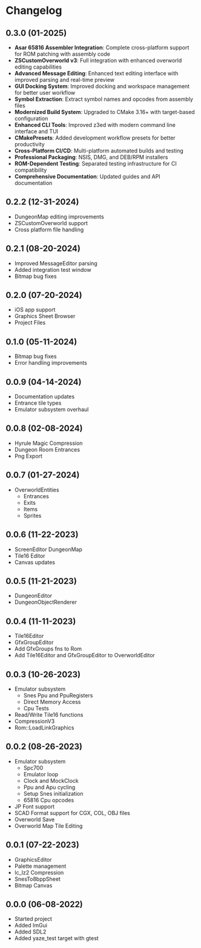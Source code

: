 # Changelog

## 0.3.0 (01-2025)
- **Asar 65816 Assembler Integration**: Complete cross-platform support for ROM patching with assembly code
- **ZSCustomOverworld v3**: Full integration with enhanced overworld editing capabilities
- **Advanced Message Editing**: Enhanced text editing interface with improved parsing and real-time preview
- **GUI Docking System**: Improved docking and workspace management for better user workflow
- **Symbol Extraction**: Extract symbol names and opcodes from assembly files  
- **Modernized Build System**: Upgraded to CMake 3.16+ with target-based configuration
- **Enhanced CLI Tools**: Improved z3ed with modern command line interface and TUI
- **CMakePresets**: Added development workflow presets for better productivity
- **Cross-Platform CI/CD**: Multi-platform automated builds and testing
- **Professional Packaging**: NSIS, DMG, and DEB/RPM installers
- **ROM-Dependent Testing**: Separated testing infrastructure for CI compatibility
- **Comprehensive Documentation**: Updated guides and API documentation

## 0.2.2 (12-31-2024)
- DungeonMap editing improvements
- ZSCustomOverworld support
- Cross platform file handling

## 0.2.1 (08-20-2024)
- Improved MessageEditor parsing
- Added integration test window
- Bitmap bug fixes

## 0.2.0 (07-20-2024)
- iOS app support
- Graphics Sheet Browser
- Project Files

## 0.1.0 (05-11-2024)
- Bitmap bug fixes
- Error handling improvements

## 0.0.9 (04-14-2024)
- Documentation updates
- Entrance tile types
- Emulator subsystem overhaul

## 0.0.8 (02-08-2024)
- Hyrule Magic Compression
- Dungeon Room Entrances
- Png Export

## 0.0.7 (01-27-2024)
- OverworldEntities
  - Entrances
  - Exits
  - Items
  - Sprites

## 0.0.6 (11-22-2023)
- ScreenEditor DungeonMap
- Tile16 Editor
- Canvas updates

## 0.0.5 (11-21-2023)
- DungeonEditor
- DungeonObjectRenderer

## 0.0.4 (11-11-2023)
- Tile16Editor
- GfxGroupEditor
- Add GfxGroups fns to Rom
- Add Tile16Editor and GfxGroupEditor to OverworldEditor

## 0.0.3 (10-26-2023)
- Emulator subsystem
  - Snes Ppu and PpuRegisters
  - Direct Memory Access
  - Cpu Tests
- Read/Write Tile16 functions
- CompressionV3
- Rom::LoadLinkGraphics


## 0.0.2 (08-26-2023)
- Emulator subsystem
  - Spc700
  - Emulator loop
  - Clock and MockClock
  - Ppu and Apu cycling
  - Setup Snes initialization
  - 65816 Cpu opcodes
- JP Font support
- SCAD Format support for CGX, COL, OBJ files
- Overworld Save
- Overworld Map Tile Editing

## 0.0.1 (07-22-2023)
- GraphicsEditor
- Palette management
- lc_lz2 Compression
- SnesTo8bppSheet
- Bitmap Canvas

## 0.0.0 (06-08-2022)

- Started project
- Added ImGui
- Added SDL2
- Added yaze_test target with gtest
